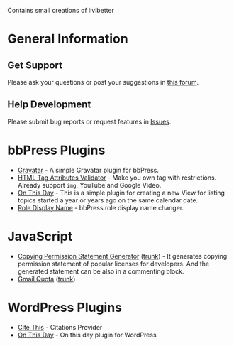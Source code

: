 Contains small creations of livibetter

# General Information #

## Get Support ##

Please ask your questions or post your suggestions in [this forum](http://www.livibetter.com/it/forum/llbb-small-creations).

## Help Development ##

Please submit bug reports or request features in [Issues](http://code.google.com/p/llbbsc/issues/list).

# bbPress Plugins #

  * [Gravatar](http://code.google.com/p/llbbsc/wiki/GravatarPlugin) - A simple Gravatar plugin for bbPress.
  * [HTML Tag Attributes Validator](http://code.google.com/p/llbbsc/wiki/HTMLTagAttributesValidatorPlugin) - Make you own tag with restrictions. Already support `img`, YouTube and Google Video.
  * [On This Day](http://code.google.com/p/llbbsc/wiki/OnThisDayPlugin) - This is a simple plugin for creating a new View for listing topics started a year or years ago on the same calendar date.
  * [Role Display Name](http://code.google.com/p/llbbsc/wiki/RoleDisplayNamePlugin) - bbPress role display name changer.

# JavaScript #

  * [Copying Permission Statement Generator](http://code.google.com/p/llbbsc/wiki/cpsg) ([trunk](http://llbbsc.googlecode.com/svn/trunk/JavaScript/cpsg/)) - It generates copying permission statement of popular licenses for developers. And the generated statement can be also in a commenting block.
  * [Gmail Quota](http://www.livibetter.com/page/gmail-quota/gmail-quota.htm) ([trunk](http://llbbsc.googlecode.com/svn/trunk/JavaScript/gmail-quota/))

# WordPress Plugins #

  * [Cite This](http://code.google.com/p/llbbsc/wiki/CT) - Citations Provider
  * [On This Day](http://code.google.com/p/llbbsc/wiki/OnThisDayWPPlugin) - On this day plugin for WordPress